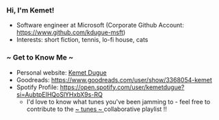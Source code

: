 ### Hi, I'm Kemet!

- Software engineer at Microsoft (Corporate Github Account: https://www.github.com/kdugue-msft)
- Interests: short fiction, tennis, lo-fi house, cats

### ~ Get to Know Me ~
- Personal website: <a href="http://www.kemetdugue.com">Kemet Dugue</a>
- Goodreads: https://www.goodreads.com/user/show/3368054-kemet
- Spotify Profile: https://open.spotify.com/user/kemetdugue?si=AubtpEIHQoSlYHxbX9s-RQ
  - I'd love to know what tunes you've been jamming to - feel free to contribute to the <a href="https://open.spotify.com/playlist/5cPHoTqPdpVQMCGdeG06as?si=cQjDIgh4SnGhJI9l9f2hOg"> ~ tunes ~ </a> collaborative playlist !! 

    



